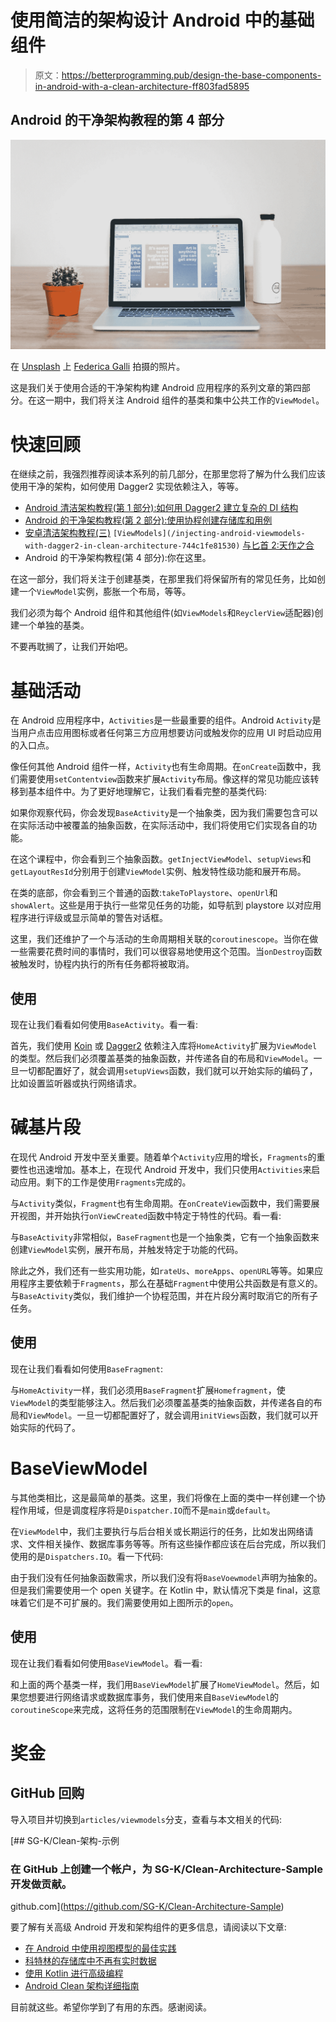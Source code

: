 # 使用简洁的架构设计 Android 中的基础组件

> 原文：<https://betterprogramming.pub/design-the-base-components-in-android-with-a-clean-architecture-ff803fad5895>

## Android 的干净架构教程的第 4 部分

![](img/d15a67ea24f312b53f3f8f53ca35b22c.png)

在 [Unsplash](https://unsplash.com?utm_source=medium&utm_medium=referral) 上 [Federica Galli](https://unsplash.com/@fedechanw?utm_source=medium&utm_medium=referral) 拍摄的照片。

这是我们关于使用合适的干净架构构建 Android 应用程序的系列文章的第四部分。在这一期中，我们将关注 Android 组件的基类和集中公共工作的`ViewModel`。

# 快速回顾

在继续之前，我强烈推荐阅读本系列的前几部分，在那里您将了解为什么我们应该使用干净的架构，如何使用 Dagger2 实现依赖注入，等等。

*   [Android 清洁架构教程(第 1 部分):如何用 Dagger2 建立复杂的 DI 结构](/how-to-set-up-a-dependency-injection-framework-with-dagger2-in-android-aa23ee9299db)
*   [Android 的干净架构教程(第 2 部分):使用协程创建存储库和用例](/creating-a-repository-data-layer-with-kotlin-coroutines-in-android-1375ab79b6f0)
*   [安卓清洁架构教程(三)](/injecting-android-viewmodels-with-dagger2-in-clean-architecture-744c1fe81530) `[ViewModels](/injecting-android-viewmodels-with-dagger2-in-clean-architecture-744c1fe81530)` [与匕首 2:天作之合](/injecting-android-viewmodels-with-dagger2-in-clean-architecture-744c1fe81530)
*   Android 的干净架构教程(第 4 部分):你在这里。

在这一部分，我们将关注于创建基类，在那里我们将保留所有的常见任务，比如创建一个`ViewModel`实例，膨胀一个布局，等等。

我们必须为每个 Android 组件和其他组件(如`ViewModels`和`ReyclerView`适配器)创建一个单独的基类。

不要再耽搁了，让我们开始吧。

# 基础活动

在 Android 应用程序中，`Activities`是一些最重要的组件。Android `Activity`是当用户点击应用图标或者任何第三方应用想要访问或触发你的应用 UI 时启动应用的入口点。

像任何其他 Android 组件一样，`Activity`也有生命周期。在`onCreate`函数中，我们需要使用`setContentview`函数来扩展`Activity`布局。像这样的常见功能应该转移到基本组件中。为了更好地理解它，让我们看看完整的基类代码:

如果你观察代码，你会发现`BaseActivity`是一个抽象类，因为我们需要包含可以在实际活动中被覆盖的抽象函数，在实际活动中，我们将使用它们实现各自的功能。

在这个课程中，你会看到三个抽象函数。`getInjectViewModel`、`setupViews`和`getLayoutResId`分别用于创建`ViewModel`实例、触发特性级功能和展开布局。

在类的底部，你会看到三个普通的函数:`takeToPlaystore`、`openUrl`和`showAlert`。这些是用于执行一些常见任务的功能，如导航到 playstore 以对应用程序进行评级或显示简单的警告对话框。

这里，我们还维护了一个与活动的生命周期相关联的`coroutinescope`。当你在做一些需要花费时间的事情时，我们可以很容易地使用这个范围。当`onDestroy`函数被触发时，协程内执行的所有任务都将被取消。

## 使用

现在让我们看看如何使用`BaseActivity`。看一看:

首先，我们使用 [Koin](/koin-a-kotlin-native-dependency-injection-library-8e13b81bd48e) 或 [Dagger2](/dependency-injection-in-android-with-dagger2-d260b8a72bb0) 依赖注入库将`HomeActivity`扩展为`ViewModel`的类型。然后我们必须覆盖基类的抽象函数，并传递各自的布局和`ViewModel`。一旦一切都配置好了，就会调用`setupViews`函数，我们就可以开始实际的编码了，比如设置监听器或执行网络请求。

# 碱基片段

在现代 Android 开发中至关重要。随着单个`Activity`应用的增长，`Fragments`的重要性也迅速增加。基本上，在现代 Android 开发中，我们只使用`Activities`来启动应用。剩下的工作是使用`Fragments`完成的。

与`Activity`类似，`Fragment`也有生命周期。在`onCreateView`函数中，我们需要展开视图，并开始执行`onViewCreated`函数中特定于特性的代码。看一看:

与`BaseActivity`非常相似，`BaseFragment`也是一个抽象类，它有一个抽象函数来创建`ViewModel`实例，展开布局，并触发特定于功能的代码。

除此之外，我们还有一些实用功能，如`rateUs`、`moreApps`、`openURL`等等。如果应用程序主要依赖于`Fragments`，那么在基础`Fragment`中使用公共函数是有意义的。与`BaseActivity`类似，我们维护一个协程范围，并在片段分离时取消它的所有子任务。

## 使用

现在让我们看看如何使用`BaseFragment`:

与`HomeActivity`一样，我们必须用`BaseFragment`扩展`Homefragment`，使`ViewModel`的类型能够注入。然后我们必须覆盖基类的抽象函数，并传递各自的布局和`ViewModel`。一旦一切都配置好了，就会调用`initViews`函数，我们就可以开始实际的代码了。

# BaseViewModel

与其他类相比，这是最简单的基类。这里，我们将像在上面的类中一样创建一个协程作用域，但是调度程序将是`Dispatcher.IO`而不是`main`或`default`。

在`ViewModel`中，我们主要执行与后台相关或长期运行的任务，比如发出网络请求、文件相关操作、数据库事务等等。所有这些操作都应该在后台完成，所以我们使用的是`Dispatchers.IO`。看一下代码:

由于我们没有任何抽象函数需求，所以我们没有将`BaseVoewmodel`声明为抽象的。但是我们需要使用一个 open 关键字。在 Kotlin 中，默认情况下类是 final，这意味着它们是不可扩展的。我们需要使用如上图所示的`open`。

## 使用

现在让我们看看如何使用`BaseViewModel`。看一看:

和上面的两个基类一样，我们用`BaseViewModel`扩展了`HomeViewModel`。然后，如果您想要进行网络请求或数据库事务，我们使用来自`BaseViewModel`的`coroutineScope`来完成，这将任务的范围限制在`ViewModel`的生命周期内。

# 奖金

## GitHub 回购

导入项目并切换到`articles/viewmodels`分支，查看与本文相关的代码:

[](https://github.com/SG-K/Clean-Architecture-Sample) [## SG-K/Clean-架构-示例

### 在 GitHub 上创建一个帐户，为 SG-K/Clean-Architecture-Sample 开发做贡献。

github.com](https://github.com/SG-K/Clean-Architecture-Sample) 

要了解有关高级 Android 开发和架构组件的更多信息，请阅读以下文章:

*   [在 Android 中使用视图模型的最佳实践](/best-practices-for-using-viewmodels-in-android-e986b25dc78f)
*   [科特林的存储库中不再有实时数据](/no-more-livedata-in-repositories-in-kotlin-85f5a234a8fe)
*   [使用 Kotlin 进行高级编程](/advanced-android-programming-with-kotlin-5e40b1be22bb)
*   [Android Clean 架构详细指南](https://medium.com/android-dev-hacks/detailed-guide-on-android-clean-architecture-9eab262a9011)

目前就这些。希望你学到了有用的东西。感谢阅读。